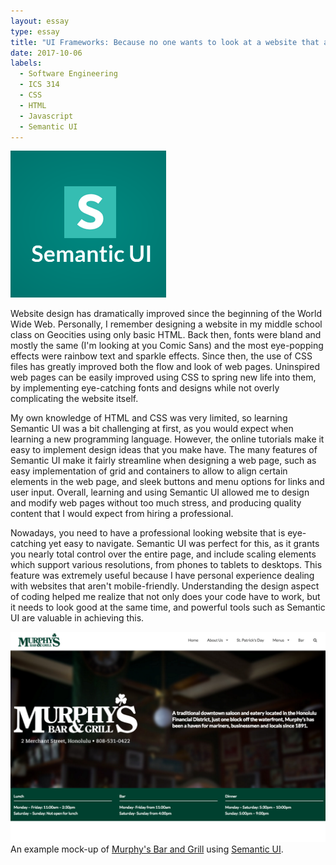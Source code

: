 ```yaml
---
layout: essay
type: essay
title: "UI Frameworks: Because no one wants to look at a website that appears it was designed in the 1990's"
date: 2017-10-06
labels:
  - Software Engineering
  - ICS 314
  - CSS
  - HTML
  - Javascript
  - Semantic UI
---
```


<img class="ui medium right floated image" src="../images/semantic.jpg">

Website design has dramatically improved since the beginning of the World Wide Web. Personally, I remember designing a website in my middle school class on Geocities using only basic HTML. Back then, fonts were bland and mostly the same (I'm looking at you Comic Sans) and the most eye-popping effects were rainbow text and sparkle effects. Since then, the use of CSS files has greatly improved both the flow and look of web pages. Uninspired web pages can be easily improved using CSS to spring new life into them, by implementing eye-catching fonts and designs while not overly complicating the website itself.

My own knowledge of HTML and CSS was very limited, so learning Semantic UI was a bit challenging at first, as you would expect when learning a new programming language. However, the online tutorials make it easy to implement design ideas that you make have. The many features of Semantic UI make it fairly streamline when designing a web page, such as easy implementation of grid and containers to allow to align certain elements in the web page, and sleek buttons and menu options for links and user input. Overall, learning and using Semantic UI allowed me to design and modify web pages without too much stress, and producing quality content that I would expect from hiring a professional.

Nowadays, you need to have a professional looking website that is eye-catching yet easy to navigate. Semantic UI was perfect for this, as it grants you nearly total control over the entire page, and include scaling elements which support various resolutions, from phones to tablets to desktops. This feature was extremely useful because I have personal experience dealing with websites that aren't mobile-friendly. Understanding the design aspect of coding helped me realize that not only does your code have to work, but it needs to look good at the same time, and powerful tools such as Semantic UI are valuable in achieving this.

<img class="ui large image" src="/images/murphys.png">
An example mock-up of <a href="http://murphyshawaii.com/">Murphy's Bar and Grill</a> using <a href="https://semantic-ui.com/">Semantic UI</a>.
